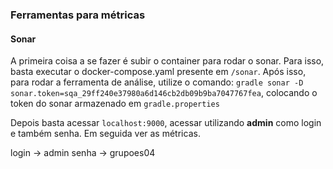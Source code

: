 ### Ferramentas para métricas

#### Sonar
A primeira coisa a se fazer é subir o container para rodar o sonar. Para isso, basta executar o docker-compose.yaml presente em
`/sonar`.
Após isso, para rodar a ferramenta de análise, utilize o comando: ```gradle sonar -D sonar.token=sqa_29ff240e37980a6d146cb2db09b9ba7047767fea```, colocando o 
token do sonar armazenado em `gradle.properties`

Depois basta acessar `localhost:9000`, acessar utilizando **admin** como login e também senha. Em seguida ver as métricas.

login -> admin
senha -> grupoes04